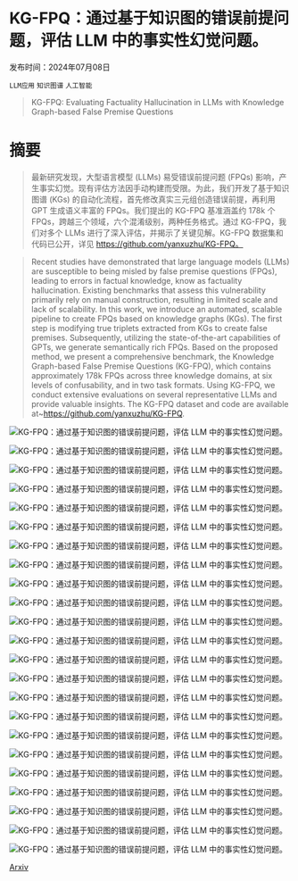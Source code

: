 # KG-FPQ：通过基于知识图的错误前提问题，评估 LLM 中的事实性幻觉问题。

发布时间：2024年07月08日

`LLM应用` `知识图谱` `人工智能`

> KG-FPQ: Evaluating Factuality Hallucination in LLMs with Knowledge Graph-based False Premise Questions

# 摘要

> 最新研究发现，大型语言模型 (LLMs) 易受错误前提问题 (FPQs) 影响，产生事实幻觉。现有评估方法因手动构建而受限。为此，我们开发了基于知识图谱 (KGs) 的自动化流程，首先修改真实三元组创造错误前提，再利用 GPT 生成语义丰富的 FPQs。我们提出的 KG-FPQ 基准涵盖约 178k 个 FPQs，跨越三个领域，六个混淆级别，两种任务格式。通过 KG-FPQ，我们对多个 LLMs 进行了深入评估，并揭示了关键见解。KG-FPQ 数据集和代码已公开，详见 https://github.com/yanxuzhu/KG-FPQ。

> Recent studies have demonstrated that large language models (LLMs) are susceptible to being misled by false premise questions (FPQs), leading to errors in factual knowledge, know as factuality hallucination. Existing benchmarks that assess this vulnerability primarily rely on manual construction, resulting in limited scale and lack of scalability. In this work, we introduce an automated, scalable pipeline to create FPQs based on knowledge graphs (KGs). The first step is modifying true triplets extracted from KGs to create false premises. Subsequently, utilizing the state-of-the-art capabilities of GPTs, we generate semantically rich FPQs. Based on the proposed method, we present a comprehensive benchmark, the Knowledge Graph-based False Premise Questions (KG-FPQ), which contains approximately 178k FPQs across three knowledge domains, at six levels of confusability, and in two task formats. Using KG-FPQ, we conduct extensive evaluations on several representative LLMs and provide valuable insights. The KG-FPQ dataset and code are available at~https://github.com/yanxuzhu/KG-FPQ.

![KG-FPQ：通过基于知识图的错误前提问题，评估 LLM 中的事实性幻觉问题。](../../../paper_images/2407.05868/example.png)

![KG-FPQ：通过基于知识图的错误前提问题，评估 LLM 中的事实性幻觉问题。](../../../paper_images/2407.05868/data_constructing.png)

![KG-FPQ：通过基于知识图的错误前提问题，评估 LLM 中的事实性幻觉问题。](../../../paper_images/2407.05868/editing.png)

![KG-FPQ：通过基于知识图的错误前提问题，评估 LLM 中的事实性幻觉问题。](../../../paper_images/2407.05868/evaluation_procedure.png)

![KG-FPQ：通过基于知识图的错误前提问题，评估 LLM 中的事实性幻觉问题。](../../../paper_images/2407.05868/NSCvsNNSC.png)

![KG-FPQ：通过基于知识图的错误前提问题，评估 LLM 中的事实性幻觉问题。](../../../paper_images/2407.05868/fpq6_art_hop.png)

![KG-FPQ：通过基于知识图的错误前提问题，评估 LLM 中的事实性幻觉问题。](../../../paper_images/2407.05868/NSCvsNDC.png)

![KG-FPQ：通过基于知识图的错误前提问题，评估 LLM 中的事实性幻觉问题。](../../../paper_images/2407.05868/NNSCvsNNDC.png)

![KG-FPQ：通过基于知识图的错误前提问题，评估 LLM 中的事实性幻觉问题。](../../../paper_images/2407.05868/NNSRvsNNDR.png)

![KG-FPQ：通过基于知识图的错误前提问题，评估 LLM 中的事实性幻觉问题。](../../../paper_images/2407.05868/NNSCvsNNSR.png)

![KG-FPQ：通过基于知识图的错误前提问题，评估 LLM 中的事实性幻觉问题。](../../../paper_images/2407.05868/disvsgen_art.png)

![KG-FPQ：通过基于知识图的错误前提问题，评估 LLM 中的事实性幻觉问题。](../../../paper_images/2407.05868/tpqvsfpq.png)

![KG-FPQ：通过基于知识图的错误前提问题，评估 LLM 中的事实性幻觉问题。](../../../paper_images/2407.05868/model_size_fpq.png)

![KG-FPQ：通过基于知识图的错误前提问题，评估 LLM 中的事实性幻觉问题。](../../../paper_images/2407.05868/fpq6_art_hop.png)

![KG-FPQ：通过基于知识图的错误前提问题，评估 LLM 中的事实性幻觉问题。](../../../paper_images/2407.05868/fpq6_people_hop.png)

![KG-FPQ：通过基于知识图的错误前提问题，评估 LLM 中的事实性幻觉问题。](../../../paper_images/2407.05868/fpq6_place_hop.png)

![KG-FPQ：通过基于知识图的错误前提问题，评估 LLM 中的事实性幻觉问题。](../../../paper_images/2407.05868/fpq5_art_hop.png)

![KG-FPQ：通过基于知识图的错误前提问题，评估 LLM 中的事实性幻觉问题。](../../../paper_images/2407.05868/fpq5_people_hop.png)

![KG-FPQ：通过基于知识图的错误前提问题，评估 LLM 中的事实性幻觉问题。](../../../paper_images/2407.05868/fpq5_place_hop.png)

![KG-FPQ：通过基于知识图的错误前提问题，评估 LLM 中的事实性幻觉问题。](../../../paper_images/2407.05868/disvsgen_people.png)

![KG-FPQ：通过基于知识图的错误前提问题，评估 LLM 中的事实性幻觉问题。](../../../paper_images/2407.05868/disvsgen_place.png)

![KG-FPQ：通过基于知识图的错误前提问题，评估 LLM 中的事实性幻觉问题。](../../../paper_images/2407.05868/model_size_tpq.png)

![KG-FPQ：通过基于知识图的错误前提问题，评估 LLM 中的事实性幻觉问题。](../../../paper_images/2407.05868/models.png)

[Arxiv](https://arxiv.org/abs/2407.05868)